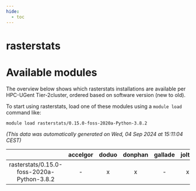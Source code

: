 ```yaml
---
hide:
  - toc
---
```


rasterstats
===========

# Available modules


The overview below shows which rasterstats installations are available per HPC-UGent Tier-2cluster, ordered based on software version (new to old).

To start using rasterstats, load one of these modules using a `module load` command like:

```shell
module load rasterstats/0.15.0-foss-2020a-Python-3.8.2
```

*(This data was automatically generated on Wed, 04 Sep 2024 at 15:11:04 CEST)*  

| |accelgor|doduo|donphan|gallade|joltik|shinx|skitty|
| :---: | :---: | :---: | :---: | :---: | :---: | :---: | :---: |
|rasterstats/0.15.0-foss-2020a-Python-3.8.2|-|x|x|-|x|-|x|

